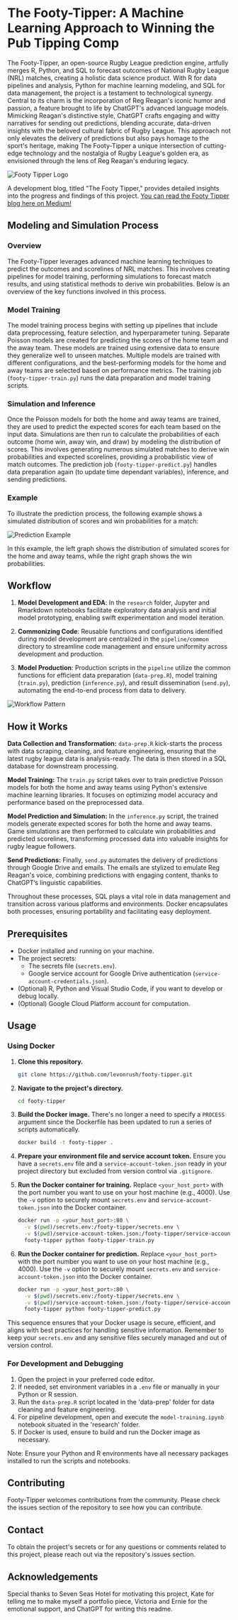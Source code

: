 # The Footy-Tipper: A Machine Learning Approach to Winning the Pub Tipping Comp

The Footy-Tipper, an open-source Rugby League prediction engine, artfully merges R, Python, and SQL to forecast outcomes of National Rugby League (NRL) matches, creating a holistic data science product. With R for data pipelines and analysis, Python for machine learning modeling, and SQL for data management, the project is a testament to technological synergy. Central to its charm is the incorporation of Reg Reagan's iconic humor and passion, a feature brought to life by ChatGPT's advanced language models. Mimicking Reagan's distinctive style, ChatGPT crafts engaging and witty narratives for sending out predictions, blending accurate, data-driven insights with the beloved cultural fabric of Rugby League. This approach not only elevates the delivery of predictions but also pays homage to the sport's heritage, making The Footy-Tipper a unique intersection of cutting-edge technology and the nostalgia of Rugby League's golden era, as envisioned through the lens of Reg Reagan's enduring legacy.

![Footy Tipper Logo](/images/footy-tipper-logo.jpg)

A development blog, titled "The Footy Tipper," provides detailed insights into the progress and findings of this project. [You can read the Footy Tipper blog here on Medium!](https://medium.com/@levonrush/the-footy-tipper-a-machine-learning-approach-to-winning-the-pub-tipping-comp-dc07a7325292)

## Modeling and Simulation Process

### Overview

The Footy-Tipper leverages advanced machine learning techniques to predict the outcomes and scorelines of NRL matches. This involves creating pipelines for model training, performing simulations to forecast match results, and using statistical methods to derive win probabilities. Below is an overview of the key functions involved in this process.

### Model Training

The model training process begins with setting up pipelines that include data preprocessing, feature selection, and hyperparameter tuning. Separate Poisson models are created for predicting the scores of the home team and the away team. These models are trained using extensive data to ensure they generalize well to unseen matches. Multiple models are trained with different configurations, and the best-performing models for the home and away teams are selected based on performance metrics. The training job (`footy-tipper-train.py`) runs the data preparation and model training scripts.

### Simulation and Inference

Once the Poisson models for both the home and away teams are trained, they are used to predict the expected scores for each team based on the input data. Simulations are then run to calculate the probabilities of each outcome (home win, away win, and draw) by modeling the distribution of scores. This involves generating numerous simulated matches to derive win probabilities and expected scorelines, providing a probabilistic view of match outcomes. The prediction job (`footy-tipper-predict.py`) handles data preparation again (to update time dependant variables), inference, and sending predictions.

### Example

To illustrate the prediction process, the following example shows a simulated distribution of scores and win probabilities for a match:

![Prediction Example](/images/example_simulation.png)

In this example, the left graph shows the distribution of simulated scores for the home and away teams, while the right graph shows the win probabilities.

## Workflow
1. **Model Development and EDA**: In the `research` folder, Jupyter and Rmarkdown notebooks facilitate exploratory data analysis and initial model prototyping, enabling swift experimentation and model iteration.

2. **Commonizing Code**: Reusable functions and configurations identified during model development are centralized in the `pipeline/common` directory to streamline code management and ensure uniformity across development and production.

3. **Model Production**: Production scripts in the `pipeline` utilize the common functions for efficient data preparation (`data-prep.R`),  model training (`train.py`), prediction (`inference.py`), and result dissemination (`send.py`), automating the end-to-end process from data to delivery.

![Workflow Pattern](/images/workflow.png)

## How it Works

**Data Collection and Transformation:** `data-prep.R` kick-starts the process with data scraping, cleaning, and feature engineering, ensuring that the latest rugby league data is analysis-ready. The data is then stored in a SQL database for downstream processing.

**Model Training:** The `train.py` script takes over to train predictive Poisson models for both the home and away teams using Python's extensive machine learning libraries. It focuses on optimizing model accuracy and performance based on the preprocessed data.

**Model Prediction and Simulation:** In the `inference.py` script, the trained models generate expected scores for both the home and away teams. Game simulations are then performed to calculate win probabilities and predicted scorelines, transforming processed data into valuable insights for rugby league followers.

**Send Predictions:** Finally, `send.py` automates the delivery of predictions through Google Drive and emails. The emails are stylized to emulate Reg Reagan's voice, combining predictions with engaging content, thanks to ChatGPT’s linguistic capabilities.

Throughout these processes, SQL plays a vital role in data management and transition across various platforms and environments. Docker encapsulates both processes, ensuring portability and facilitating easy deployment.

## Prerequisites

- Docker installed and running on your machine.
- The project secrets:
  - The secrets file (`secrets.env`).
  - Google service account for Google Drive authentication (`service-account-credentials.json`).
- (Optional) R, Python and Visual Studio Code, if you want to develop or debug locally.
- (Optional) Google Cloud Platform account for computation.

## Usage

### Using Docker

1. **Clone this repository.**
    ```bash
    git clone https://github.com/levonrush/footy-tipper.git
    ```

2. **Navigate to the project's directory.**
    ```bash
    cd footy-tipper
    ```

3. **Build the Docker image.** There's no longer a need to specify a `PROCESS` argument since the Dockerfile has been updated to run a series of scripts automatically.
    ```bash
    docker build -t footy-tipper .
    ```

4. **Prepare your environment file and service account token.** Ensure you have a `secrets.env` file and a `service-account-token.json` ready in your project directory but excluded from version control via `.gitignore`.

5. **Run the Docker container for training.** Replace `<your_host_port>` with the port number you want to use on your host machine (e.g., 4000). Use the `-v` option to securely mount `secrets.env` and `service-account-token.json` into the Docker container.
    ```bash
    docker run -p <your_host_port>:80 \
      -v $(pwd)/secrets.env:/footy-tipper/secrets.env \
      -v $(pwd)/service-account-token.json:/footy-tipper/service-account-token.json \
      footy-tipper python footy-tipper-train.py
    ```

6. **Run the Docker container for prediction.** Replace `<your_host_port>` with the port number you want to use on your host machine (e.g., 4000). Use the `-v` option to securely mount `secrets.env` and `service-account-token.json` into the Docker container.
    ```bash
    docker run -p <your_host_port>:80 \
      -v $(pwd)/secrets.env:/footy-tipper/secrets.env \
      -v $(pwd)/service-account-token.json:/footy-tipper/service-account-token.json \
      footy-tipper python footy-tipper-predict.py
    ```

This sequence ensures that your Docker usage is secure, efficient, and aligns with best practices for handling sensitive information. Remember to keep your `secrets.env` and any sensitive files securely managed and out of version control.

### For Development and Debugging

1. Open the project in your preferred code editor.
2. If needed, set environment variables in a `.env` file or manually in your Python or R session.
3. Run the `data-prep.R` script located in the 'data-prep' folder for data cleaning and feature engineering.
4. For pipeline development, open and execute the `model-training.ipynb` notebook situated in the 'research' folder.
5. If Docker is used, ensure to build and run the Docker image as necessary.

Note: Ensure your Python and R environments have all necessary packages installed to run the scripts and notebooks.

## Contributing

Footy-Tipper welcomes contributions from the community. Please check the issues section of the repository to see how you can contribute.

## Contact

To obtain the project's secrets or for any questions or comments related to this project, please reach out via the repository's issues section.

## Acknowledgements
Special thanks to Seven Seas Hotel for motivating this project, Kate for telling me to make myself a portfolio piece, Victoria and Ernie for the emotional support, and ChatGPT for writing this readme.
